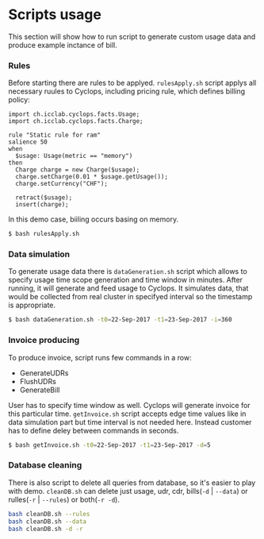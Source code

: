 # Scripts usage
This section will show how to run script to generate custom usage data and produce example inctance of bill.
### Rules
Before starting there are rules to be applyed. `rulesApply.sh` script applys all necessary ruules to Cyclops, including pricing rule, which defines billing policy:
```
import ch.icclab.cyclops.facts.Usage;
import ch.icclab.cyclops.facts.Charge;

rule "Static rule for ram"
salience 50
when
  $usage: Usage(metric == "memory") 
then
  Charge charge = new Charge($usage);
  charge.setCharge(0.01 * $usage.getUsage());
  charge.setCurrency("CHF");

  retract($usage);
  insert(charge);
  ```
In this demo case, biiling occurs basing on memory. 
```sh
$ bash rulesApply.sh
```
### Data simulation
To generate usage data there is `dataGeneration.sh` script which allows to specify usage time scope generation and time window in minutes. After running, it will generate and feed usage to Cyclops. It simulates data, that would be collected from real cluster in specifyed interval so the timestamp is appropriate.   

```sh
$ bash dataGeneration.sh -t0=22-Sep-2017 -t1=23-Sep-2017 -i=360
```
### Invoice producing 
To produce invoice, script runs few commands in a row:
 - GenerateUDRs
 - FlushUDRs
 - GenerateBill

User has to specify time window as well. Cyclops will generate invoice for this particular time. `getInvoice.sh` script accepts edge time values like in data simulation part but time interval is not needed here. Instead customer has to define deley between commands in seconds. 

```sh
$ bash getInvoice.sh -t0=22-Sep-2017 -t1=23-Sep-2017 -d=5
```
### Database cleaning
There is also script to delete all queries from database, so it's easier to play with demo. `cleanDB.sh` can delete just usage, udr, cdr, bills(`-d` | `--data`) or rulles(`-r` | `--rules`) or both(`-r -d`). 
```sh
bash cleanDB.sh --rules
bash cleanDB.sh --data
bash cleanDB.sh -d -r
```
 
 






